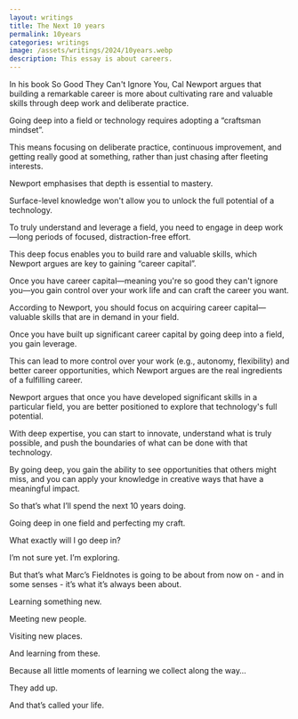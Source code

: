 ```yaml
---
layout: writings
title: The Next 10 years
permalink: 10years
categories: writings
image: /assets/writings/2024/10years.webp
description: This essay is about careers.
---
```


In his book So Good They Can't Ignore You, Cal Newport argues that building a remarkable career is more about cultivating rare and valuable skills through deep work and deliberate practice.

Going deep into a field or technology requires adopting a “craftsman mindset”.

This means focusing on deliberate practice, continuous improvement, and getting really good at something, rather than just chasing after fleeting interests.

Newport emphasises that depth is essential to mastery.

Surface-level knowledge won't allow you to unlock the full potential of a technology.

To truly understand and leverage a field, you need to engage in deep work—long periods of focused, distraction-free effort.

This deep focus enables you to build rare and valuable skills, which Newport argues are key to gaining “career capital”.

Once you have career capital—meaning you're so good they can't ignore you—you gain control over your work life and can craft the career you want.

According to Newport, you should focus on acquiring career capital—valuable skills that are in demand in your field.

Once you have built up significant career capital by going deep into a field, you gain leverage.

This can lead to more control over your work (e.g., autonomy, flexibility) and better career opportunities, which Newport argues are the real ingredients of a fulfilling career.

Newport argues that once you have developed significant skills in a particular field, you are better positioned to explore that technology's full potential.

With deep expertise, you can start to innovate, understand what is truly possible, and push the boundaries of what can be done with that technology.

By going deep, you gain the ability to see opportunities that others might miss, and you can apply your knowledge in creative ways that have a meaningful impact.

So that’s what I’ll spend the next 10 years doing.

Going deep in one field and perfecting my craft.

What exactly will I go deep in?

I’m not sure yet. I’m exploring.

But that’s what Marc’s Fieldnotes is going to be about from now on - and in some senses - it’s what it’s always been about.

Learning something new.

Meeting new people.

Visiting new places.

And learning from these.

Because all little moments of learning we collect along the way…

They add up.

And that’s called your life.
